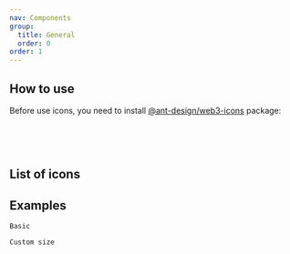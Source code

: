 ```yaml
---
nav: Components
group:
  title: General
  order: 0
order: 1
---
```


## How to use

Before use icons, you need to install [@ant-design/web3-icons](https://www.npmjs.com/package/@ant-design/web3-icons) package:

<br />

<NormalInstallDependencies packageNames="@ant-design/web3-icons" save="true"></NormalInstallDependencies>

<br />

## List of icons

<IconSearch></IconSearch>

## Examples

<code src="./demos/basic.tsx">Basic</code>

<code src="./demos/size.tsx">Custom size</code>
